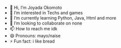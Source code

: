 - 👋 Hi, I’m Joyada Okomoto
- 👀 I’m interested in Techs and games 
- 🌱 I’m currently learning Python, Java, Html and more
- 💞️ I’m looking to collaborate on none
- 📫 How to reach me idk
- 😄 Pronouns: mayo/naise
- ⚡ Fun fact: i like bread

<!---
SembakoStealer/SembakoStealer is a ✨ special ✨ repository because its `README.md` (this file) appears on your GitHub profile.
You can click the Preview link to take a look at your changes.
--->
